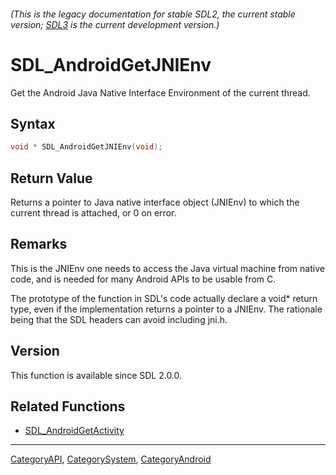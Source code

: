 ###### (This is the legacy documentation for stable SDL2, the current stable version; [SDL3](https://wiki.libsdl.org/SDL3/) is the current development version.)
# SDL_AndroidGetJNIEnv

Get the Android Java Native Interface Environment of the current thread.

## Syntax

```c
void * SDL_AndroidGetJNIEnv(void);

```

## Return Value

Returns a pointer to Java native interface object (JNIEnv) to which the
current thread is attached, or 0 on error.

## Remarks

This is the JNIEnv one needs to access the Java virtual machine from native
code, and is needed for many Android APIs to be usable from C.

The prototype of the function in SDL's code actually declare a void* return
type, even if the implementation returns a pointer to a JNIEnv. The
rationale being that the SDL headers can avoid including jni.h.

## Version

This function is available since SDL 2.0.0.

## Related Functions

* [SDL_AndroidGetActivity](SDL_AndroidGetActivity)

----
[CategoryAPI](CategoryAPI), [CategorySystem](CategorySystem), [CategoryAndroid](CategoryAndroid)


